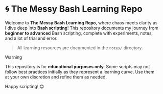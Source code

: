 # 🌀 The Messy Bash Learning Repo  

Welcome to **The Messy Bash Learning Repo**, where chaos meets clarity as I dive deep into **Bash scripting**! This repository documents my journey from **beginner to advanced** Bash scripting, complete with experiments, notes, and a lot of trial and error.  

> All learning resources are documented in the `notes/` directory.

> [!WARNING]  
> This repository is for **educational purposes only**. Some scripts may not follow best practices initially as they represent a learning curve. Use them at your own discretion and refine them as needed.  

Happy scripting! 😊  
